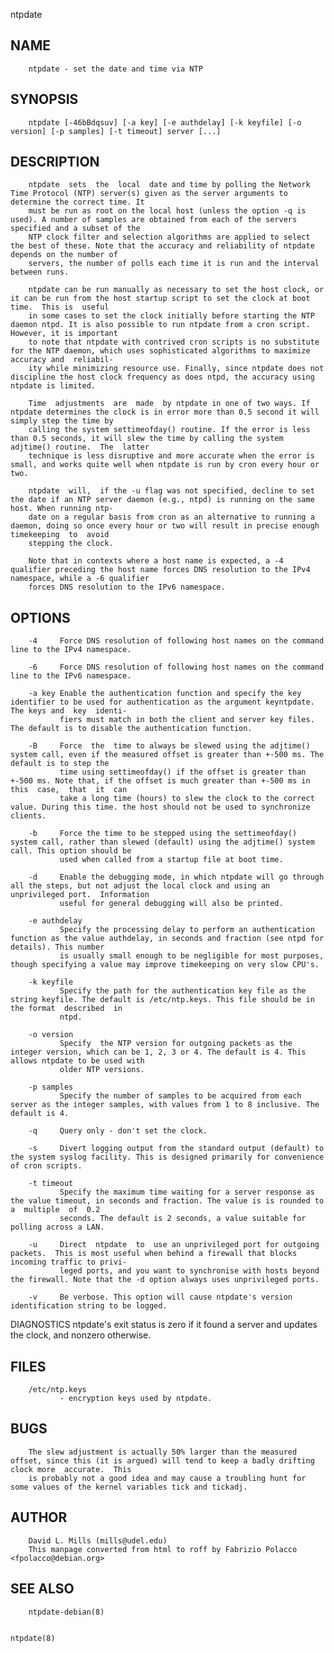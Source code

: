   ntpdate
 
## NAME
        ntpdate - set the date and time via NTP
 
## SYNOPSIS
        ntpdate [-46bBdqsuv] [-a key] [-e authdelay] [-k keyfile] [-o version] [-p samples] [-t timeout] server [...]
 
## DESCRIPTION
        ntpdate  sets  the  local  date and time by polling the Network Time Protocol (NTP) server(s) given as the server arguments to determine the correct time. It
        must be run as root on the local host (unless the option -q is used). A number of samples are obtained from each of the servers specified and a subset of the
        NTP clock filter and selection algorithms are applied to select the best of these. Note that the accuracy and reliability of ntpdate depends on the number of
        servers, the number of polls each time it is run and the interval between runs.
 
        ntpdate can be run manually as necessary to set the host clock, or it can be run from the host startup script to set the clock at boot time.  This is  useful
        in some cases to set the clock initially before starting the NTP daemon ntpd. It is also possible to run ntpdate from a cron script. However, it is important
        to note that ntpdate with contrived cron scripts is no substitute for the NTP daemon, which uses sophisticated algorithms to maximize accuracy and  reliabil‐
        ity while minimizing resource use. Finally, since ntpdate does not discipline the host clock frequency as does ntpd, the accuracy using ntpdate is limited.
 
        Time  adjustments  are  made  by ntpdate in one of two ways. If ntpdate determines the clock is in error more than 0.5 second it will simply step the time by
        calling the system settimeofday() routine. If the error is less than 0.5 seconds, it will slew the time by calling the system adjtime() routine.  The  latter
        technique is less disruptive and more accurate when the error is small, and works quite well when ntpdate is run by cron every hour or two.
 
        ntpdate  will,  if the -u flag was not specified, decline to set the date if an NTP server daemon (e.g., ntpd) is running on the same host. When running ntp‐
        date on a regular basis from cron as an alternative to running a daemon, doing so once every hour or two will result in precise enough timekeeping  to  avoid
        stepping the clock.
 
        Note that in contexts where a host name is expected, a -4 qualifier preceding the host name forces DNS resolution to the IPv4 namespace, while a -6 qualifier
        forces DNS resolution to the IPv6 namespace.
 
## OPTIONS
        -4     Force DNS resolution of following host names on the command line to the IPv4 namespace.
 
        -6     Force DNS resolution of following host names on the command line to the IPv6 namespace.
 
        -a key Enable the authentication function and specify the key identifier to be used for authentication as the argument keyntpdate. The keys and  key  identi‐
               fiers must match in both the client and server key files. The default is to disable the authentication function.
 
        -B     Force  the  time to always be slewed using the adjtime() system call, even if the measured offset is greater than +-500 ms. The default is to step the
               time using settimeofday() if the offset is greater than +-500 ms. Note that, if the offset is much greater than +-500 ms in this  case,  that  it  can
               take a long time (hours) to slew the clock to the correct value. During this time. the host should not be used to synchronize clients.
 
        -b     Force the time to be stepped using the settimeofday() system call, rather than slewed (default) using the adjtime() system call. This option should be
               used when called from a startup file at boot time.
 
        -d     Enable the debugging mode, in which ntpdate will go through all the steps, but not adjust the local clock and using an unprivileged port.  Information
               useful for general debugging will also be printed.
 
        -e authdelay
               Specify the processing delay to perform an authentication function as the value authdelay, in seconds and fraction (see ntpd for details). This number
               is usually small enough to be negligible for most purposes, though specifying a value may improve timekeeping on very slow CPU's.
 
        -k keyfile
               Specify the path for the authentication key file as the string keyfile. The default is /etc/ntp.keys. This file should be in the format  described  in
               ntpd.
 
        -o version
               Specify  the NTP version for outgoing packets as the integer version, which can be 1, 2, 3 or 4. The default is 4. This allows ntpdate to be used with
               older NTP versions.
 
        -p samples
               Specify the number of samples to be acquired from each server as the integer samples, with values from 1 to 8 inclusive. The default is 4.
 
        -q     Query only - don't set the clock.
 
        -s     Divert logging output from the standard output (default) to the system syslog facility. This is designed primarily for convenience of cron scripts.
 
        -t timeout
               Specify the maximum time waiting for a server response as the value timeout, in seconds and fraction. The value is is rounded to  a  multiple  of  0.2
               seconds. The default is 2 seconds, a value suitable for polling across a LAN.
 
        -u     Direct  ntpdate  to  use an unprivileged port for outgoing packets.  This is most useful when behind a firewall that blocks incoming traffic to privi‐
               leged ports, and you want to synchronise with hosts beyond the firewall. Note that the -d option always uses unprivileged ports.
 
        -v     Be verbose. This option will cause ntpdate's version identification string to be logged.
 
 DIAGNOSTICS
        ntpdate's exit status is zero if it found a server and updates the clock, and nonzero otherwise.
 
## FILES
        /etc/ntp.keys
               - encryption keys used by ntpdate.
 
## BUGS
        The slew adjustment is actually 50% larger than the measured offset, since this (it is argued) will tend to keep a badly drifting clock more  accurate.  This
        is probably not a good idea and may cause a troubling hunt for some values of the kernel variables tick and tickadj.
 
## AUTHOR
        David L. Mills (mills@udel.edu)
        This manpage converted from html to roff by Fabrizio Polacco <fpolacco@debian.org>
 
## SEE ALSO
        ntpdate-debian(8)
 
                                                                                                                                                           ntpdate(8)
